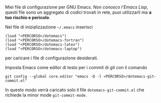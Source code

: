 Miei file di configurazione per GNU Emacs.  *Non conosco l'Emacs Lisp*, questi
file sono un aggregato di codici trovati in rete, puoi utilizzarli ma **a tuo
rischio e pericolo**.

Nel file di inizializzazione `~/.emacs` inserisci
````Lisp
(load "<PERCORSO>/dotemacs")
(load "<PERCORSO>/dotemacs-fortran")
(load "<PERCORSO>/dotemacs-latex")
(load "<PERCORSO>/dotemacs-laptop")
````
per caricare i file di configurazione desiderati.

Imposta Emacs come editor di testo per i commit di git con il comando
````shell
git config --global core.editor "emacs -Q -l <PERCORSO>/dotemacs-git-commit.el"
````
In questo modo verrà caricato solo il file `dotemacs-git-commit.el` che richiede
la minor mode `git-commit-mode`.
